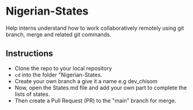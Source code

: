 # Nigerian-States

Help interns understand how to work collaboratively remotely using git branch, merge and related git commands.

## Instructions

- Clone the repo to your local repository
- `cd` into the folder "Nigerian-States.
- Create your own branch a give it a name e.g dev_chisom
- Now, open the States.md file and add your own part to complete the lists of states.
- Then create a Pull Request (PR) to the "main" branch for merge.
